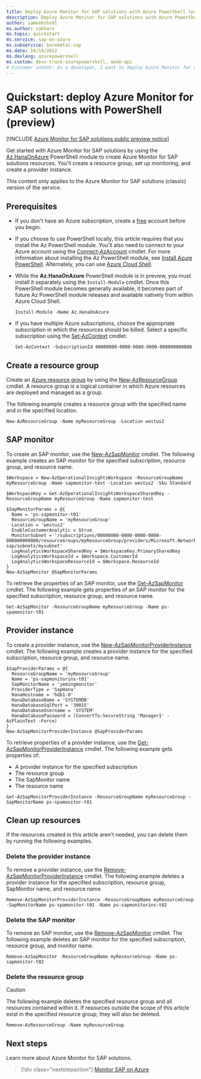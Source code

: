 ```yaml
---
title: Deploy Azure Monitor for SAP solutions with Azure PowerShell (preview)
description: Deploy Azure Monitor for SAP solutions with Azure PowerShell
author: sameeksha91
ms.author: sakhare
ms.topic: quickstart
ms.service: sap-on-azure
ms.subservice: baremetal-sap
ms.date: 10/19/2022
ms.devlang: azurepowershell
ms.custom: devx-track-azurepowershell, mode-api
# Customer intent: As a developer, I want to deploy Azure Monitor for SAP solutions with PowerShell so that I can create resources with PowerShell.
---
```


# Quickstart: deploy Azure Monitor for SAP solutions with PowerShell (preview)

[!INCLUDE [Azure Monitor for SAP solutions public preview notice](./includes/preview-azure-monitor.md)]

Get started with Azure Monitor for SAP solutions by using the 
[Az.HanaOnAzure](/powershell/module/az.hanaonazure/#sap-hana-on-azure) PowerShell module to create Azure Monitor for SAP solutions resources. You'll create a resource group, set up monitoring, and create a provider instance.

This content only applies to the Azure Monitor for SAP solutions (classic) version of the service.

## Prerequisites

- If you don't have an Azure subscription, create a [free](https://azure.microsoft.com/free/) account before you begin.

- If you choose to use PowerShell locally, this article requires that you install the Az PowerShell module. You'll also need to connect to your Azure account using the [Connect-AzAccount](/powershell/module/az.accounts/connect-azaccount) cmdlet. For more information about installing the Az PowerShell module, see [Install Azure PowerShell](/powershell/azure/install-az-ps). Alternately, you can use [Azure Cloud Shell](../../../cloud-shell/overview.md).

- While the **Az.HanaOnAzure** PowerShell module is in preview, you must install it separately using the `Install-Module` cmdlet. Once this PowerShell module becomes generally available, it becomes part of future Az PowerShell module releases and available natively from within Azure Cloud Shell.

    ```azurepowershell-interactive
    Install-Module -Name Az.HanaOnAzure
    ```

- If you have multiple Azure subscriptions, choose the appropriate subscription in which the resources should be billed. Select a specific subscription using the
[Set-AzContext](/powershell/module/az.accounts/set-azcontext) cmdlet.

    ```azurepowershell-interactive
    Set-AzContext -SubscriptionId 00000000-0000-0000-0000-000000000000
    ```

## Create a resource group

Create an [Azure resource group](../../../azure-resource-manager/management/overview.md) by using the [New-AzResourceGroup](/powershell/module/az.resources/new-azresourcegroup) cmdlet. A resource group is a logical container in which Azure resources are deployed and managed as a group.

The following example creates a resource group with the specified name and in the specified location.

```azurepowershell-interactive
New-AzResourceGroup -Name myResourceGroup -Location westus2
```

## SAP monitor

To create an SAP monitor, use the [New-AzSapMonitor](/powershell/module/az.hanaonazure/new-azsapmonitor) cmdlet. The following example creates an SAP monitor for the specified subscription, resource group, and resource name.

```azurepowershell-interactive
$Workspace = New-AzOperationalInsightsWorkspace -ResourceGroupName myResourceGroup -Name sapmonitor-test -Location westus2 -Sku Standard

$WorkspaceKey = Get-AzOperationalInsightsWorkspaceSharedKey -ResourceGroupName myResourceGroup -Name sapmonitor-test

$SapMonitorParams = @{
  Name = 'ps-sapmonitor-t01'
  ResourceGroupName = 'myResourceGroup'
  Location = 'westus2'
  EnableCustomerAnalytic = $true
  MonitorSubnet = '/subscriptions/00000000-0000-0000-0000-000000000000/resourceGroups/myResourceGroup/providers/Microsoft.Network/virtualNetworks/vnet-sap/subnets/mysubnet'
  LogAnalyticsWorkspaceSharedKey = $WorkspaceKey.PrimarySharedKey
  LogAnalyticsWorkspaceId = $Workspace.CustomerId
  LogAnalyticsWorkspaceResourceId = $Workspace.ResourceId
}
New-AzSapMonitor @SapMonitorParams
```

To retrieve the properties of an SAP monitor, use the [Get-AzSapMonitor](/powershell/module/az.hanaonazure/get-azsapmonitor) cmdlet. The following example gets properties of an SAP monitor for the specified subscription, resource group, and resource name.

```azurepowershell-interactive
Get-AzSapMonitor -ResourceGroupName myResourceGroup -Name ps-spamonitor-t01
```

## Provider instance

To create a provider instance, use the [New-AzSapMonitorProviderInstance](/powershell/module/az.hanaonazure/new-azsapmonitorproviderinstance) cmdlet. The following example creates a provider instance for the specified subscription, resource group, and resource name.

```azurepowershell-interactive
$SapProviderParams = @{
  ResourceGroupName = 'myResourceGroup'
  Name = 'ps-sapmonitorins-t01'
  SapMonitorName = 'yemingmonitor'
  ProviderType = 'SapHana'
  HanaHostname = 'hdb1-0'
  HanaDatabaseName = 'SYSTEMDB'
  HanaDatabaseSqlPort = '30015'
  HanaDatabaseUsername = 'SYSTEM'
  HanaDatabasePassword = (ConvertTo-SecureString 'Manager1' -AsPlainText -Force)
}
New-AzSapMonitorProviderInstance @SapProviderParams
```

To retrieve properties of a provider instance, use the [Get-AzSapMonitorProviderInstance](/powershell/module/az.hanaonazure/get-azsapmonitorproviderinstance) cmdlet. The following example gets properties of: 
- A provider instance for the specified subscription
- The resource group
- The SapMonitor name
- The resource name

```azurepowershell-interactive
Get-AzSapMonitorProviderInstance -ResourceGroupName myResourceGroup -SapMonitorName ps-spamonitor-t01
```

## Clean up resources

If the resources created in this article aren't needed, you can delete them by running the following examples.

### Delete the provider instance

To remove a provider instance, use the
[Remove-AzSapMonitorProviderInstance](/powershell/module/az.hanaonazure/remove-azsapmonitorproviderinstance) cmdlet. The following example deletes a provider instance for the specified subscription, resource group, SapMonitor name, and resource name.

```azurepowershell-interactive
Remove-AzSapMonitorProviderInstance -ResourceGroupName myResourceGroup -SapMonitorName ps-spamonitor-t01 -Name ps-sapmonitorins-t02
```

### Delete the SAP monitor

To remove an SAP monitor, use the [Remove-AzSapMonitor](/powershell/module/az.hanaonazure/remove-azsapmonitor) cmdlet. The following example deletes an SAP monitor for the specified subscription, resource group, and monitor name.

```azurepowershell
Remove-AzSapMonitor -ResourceGroupName myResourceGroup -Name ps-sapmonitor-t02
```

### Delete the resource group

> [!CAUTION]
> The following example deletes the specified resource group and all resources contained within it.
> If resources outside the scope of this article exist in the specified resource group, they will also be deleted.

```azurepowershell-interactive
Remove-AzResourceGroup -Name myResourceGroup
```

## Next steps

Learn more about Azure Monitor for SAP solutions.

> [!div class="nextstepaction"]
> [Monitor SAP on Azure](monitor-sap-on-azure.md)
